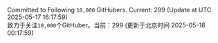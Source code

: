 Committed to Following `10,000` GitHubers. Current: <!-- FOLLOWING_COUNT -->299<!-- FOLLOWING_COUNT --> (Update at UTC <!-- LAST_UPDATED -->2025-05-17 16:17:59<!-- LAST_UPDATED -->)<br>
致力于关注`10,000`个GitHuber。当前：<!-- FOLLOWING_COUNT -->299<!-- FOLLOWING_COUNT --> (更新于北京时间 <!-- LAST_UPDATED_CST -->2025-05-18 00:17:59<!-- LAST_UPDATED_CST -->)
